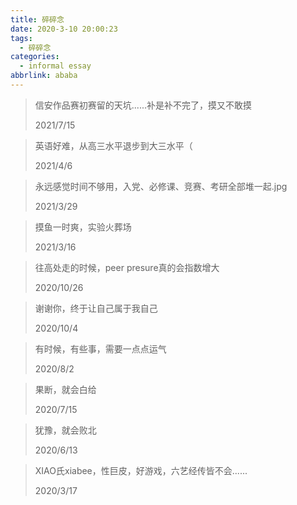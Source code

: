 ```yaml
---
title: 碎碎念
date: 2020-3-10 20:00:23
tags:
  - 碎碎念
categories:
  - informal essay
abbrlink: ababa
---
```




> 信安作品赛初赛留的天坑......补是补不完了，摸又不敢摸
>
> 2021/7/15



> 英语好难，从高三水平退步到大三水平（
>
> 2021/4/6



> 永远感觉时间不够用，入党、必修课、竞赛、考研全部堆一起.jpg
>
> 2021/3/29



> 摸鱼一时爽，实验火葬场
>
> 2021/3/16



> 往高处走的时候，peer presure真的会指数增大
>
> 2020/10/26



> 谢谢你，终于让自己属于我自己
>
> 2020/10/4



> 有时候，有些事，需要一点点运气
>
> 2020/8/2



> 果断，就会白给
>
> 2020/7/15



> 犹豫，就会败北
>
> 2020/6/13



> XIAO氏xiabee，性巨皮，好游戏，六艺经传皆不会......
>
> 2020/3/17
